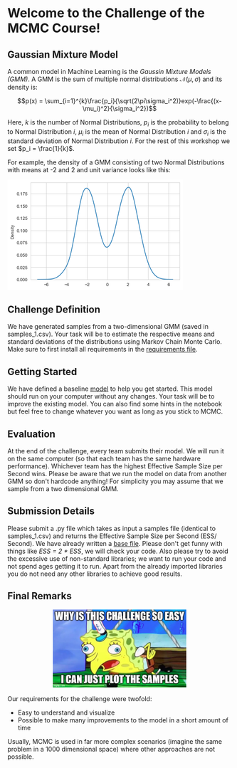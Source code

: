# Welcome to the Challenge of the MCMC Course!

## Gaussian Mixture Model

A common model in Machine Learning is the *Gaussin Mixture Models (GMM)*. A GMM is the sum of multiple normal distributions $\mathcal{N}(\mu, \sigma)$ and its density is:

$$p(x) = \sum_{i=1}^{k}\frac{p_i}{\sqrt(2\pi\sigma_i^2)}exp(-\frac{(x-\mu_i)^2}{\sigma_i^2})$$

Here, $k$ is the number of Normal Distributions, $p_i$ is the probability to belong to Normal Distribution $i$, $\mu_i$ is the mean of Normal Distribution $i$ and $\sigma_i$ is the standard deviation of Normal Distribution $i$. For the rest of this workshop we set $p_i = \frac{1}{k}$.

For example, the density of a GMM consisting of two Normal Distributions with means at -2 and 2 and unit variance looks like this:

![GMM](gmm_example.png "Title")

## Challenge Definition

We have generated samples from a two-dimensional GMM (saved in samples_1.csv). Your task will be to estimate the respective means and standard deviations of the distributions using Markov Chain Monte Carlo. Make sure to first install all requirements in the [requirements file](requirements.txt).

## Getting Started

We have defined a baseline [model](run_me.ipynb) to help you get started. This model should run on your computer without any changes. Your task will be to improve the existing model. You can also find some hints in the notebook but feel free to change whatever you want as long as you stick to MCMC.

## Evaluation

At the end of the challenge, every team submits their model. We will run it on the same computer (so that each team has the same hardware performance). Whichever team has the highest Effective Sample Size per Second wins. Please be aware that we run the model on data from another GMM so don't hardcode anything! For simplicity you may assume that we sample from a two dimensional GMM.

## Submission Details

Please submit a .py file which takes as input a samples file (identical to samples_1.csv) and returns the Effective Sample Size per Second (ESS/ Second). We have already written a [base file](submission_example.py). Please don't get funny with things like *ESS = 2 * ESS*, we will check your code. Also please try to avoid the excessive use of non-standard libraries; we want to run your code and not spend ages getting it to run. Apart from the already imported libraries you do not need any other libraries to achieve good results.

## Final Remarks

<p align="center">
<img src="why_so_easy.jpg" alt="drawing" width="300"/>
</p>

Our requirements for the challenge were twofold:
- Easy to understand and visualize
- Possible to make many improvements to the model in a short amount of time

Usually, MCMC is used in far more complex scenarios (imagine the same problem in a 1000 dimensional space) where other approaches are not possible.
